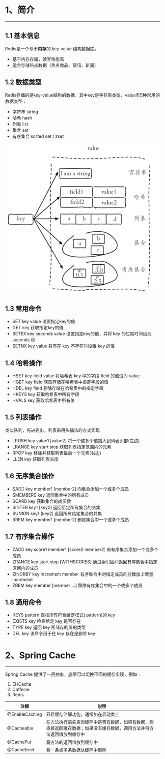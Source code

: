# 1、简介

---

## 1.1 基本信息

Redis是一个基于**内存**的 key-value 结构数据库。

- 基于内存存储，读写性能高
- 适合存储热点数据（热点商品、资讯、新闻）

## 1.2 数据类型

Redis存储的是key-value结构的数据，其中key是字符串类型，value有5种常用的数据类型：

- 字符串 string
- 哈希 hash
- 列表 list
- 集合 set
- 有序集合 sorted set / zset

![image-20250408230245357](./assets/image-20250408230245357.png)

## 1.3 常用命令

- SET key value 设置指定key的值
- GET key 获取指定key的值
- SETEX key seconds value 设置指定key的值，并将 key 的过期时间设为 seconds 秒
- SETNX key value 只有在 key 不存在时设置 key 的值

## 1.4 哈希操作

- HSET key field value  将哈希表 key 中的字段 field 的值设为 value
- HGET key field  获取存储在哈希表中指定字段的值
- HDEL key field 删除存储在哈希表中的指定字段
- HKEYS key  获取哈希表中所有字段
- HVALS key  获取哈希表中所有值

## 1.5 列表操作

类似队列，先进先出，列表采用头插法的方式实现

- LPUSH key value1 [value2]  将一个或多个值插入到列表头部(左边)
- LRANGE key start stop  获取列表指定范围内的元素
- RPOP key  移除并获取列表最后一个元素(右边)
- LLEN key  获取列表长度

## 1.6 无序集合操作

- SADD key member1 [member2]  向集合添加一个或多个成员
- SMEMBERS key  返回集合中的所有成员
- SCARD key  获取集合的成员数
- SINTER key1 [key2]  返回给定所有集合的交集
- SUNION key1 [key2]  返回所有给定集合的并集
- SREM key member1 [member2]  删除集合中一个或多个成员

## 1.7 有序集合操作

- ZADD key score1 member1 [score2 member2]  向有序集合添加一个或多个成员
- ZRANGE key start stop [WITHSCORES]  通过索引区间返回有序集合中指定区间内的成员
- ZINCRBY key increment member  有序集合中对指定成员的分数加上增量 increment
- ZREM key member [member ...]  移除有序集合中的一个或多个成员

## 1.8 通用命令

- KEYS pattern  查找所有符合给定模式( pattern)的 key 
- EXISTS key  检查给定 key 是否存在
- TYPE key  返回 key 所储存的值的类型
- DEL key  该命令用于在 key 存在是删除 key

# 2、Spring Cache

---

Spring Cache 提供了一层抽象，底层可以切换不同的缓存实现，例如：

1. EHCache
2. Caffeine
3. Redis

| **注解**       | **说明**                                                     |
| -------------- | ------------------------------------------------------------ |
| @EnableCaching | 开启缓存注解功能，通常加在启动类上                           |
| @Cacheable     | 在方法执行前先查询缓存中是否有数据，如果有数据，则直接返回缓存数据；如果没有缓存数据，调用方法并将方法返回值放到缓存中 |
| @CachePut      | 将方法的返回值放到缓存中                                     |
| @CacheEvict    | 将一条或多条数据从缓存中删除                                 |

